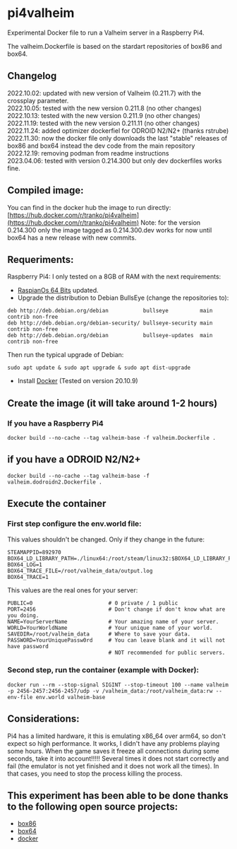 # pi4valheim
Experimental Docker file to run a Valheim server in a Raspberry Pi4.

The valheim.Dockerfile is based on the stardart repositories of box86 and box64.

## Changelog
2022.10.02: updated with new version of Valheim (0.211.7) with the crossplay parameter.  
2022.10.05: tested with the new version 0.211.8 (no other changes)  
2022.10.13: tested with the new version 0.211.9 (no other changes)  
2022.11.19: tested with the new version 0.211.11 (no other changes)  
2022.11.24: added optimizer dockerfiel for ODROID N2/N2+ (thanks rstrube)  
2022.11.30: now the docker file only downloads the last "stable" releases of box86 and box64 instead the dev code from the main repository  
2022.12.19: removing podman from readme instructions  
2023.04.06: tested with version 0.214.300 but only dev dockerfiles works fine.

## Compiled image:
You can find in the docker hub the image to run directly: [https://hub.docker.com/r/tranko/pi4valheim](https://hub.docker.com/r/tranko/pi4valheim)
Note: for the version 0.214.300 only the image tagged as 0.214.300.dev works for now until box64 has a new release with new commits.

## Requeriments:
Raspberry Pi4: I only tested on a 8GB of RAM with the next requirements:
- [RaspianOs 64 Bits](https://downloads.raspberrypi.org/raspios_arm64/images/raspios_arm64-2020-05-28/) updated.
- Upgrade the distribution to Debian BullsEye (change the repositories to):

```
deb http://deb.debian.org/debian           bullseye          main contrib non-free
deb http://deb.debian.org/debian-security/ bullseye-security main contrib non-free
deb http://deb.debian.org/debian           bullseye-updates  main contrib non-free
```

Then run the typical upgrade of Debian:
```
sudo apt update & sudo apt upgrade & sudo apt dist-upgrade
```

- Install [Docker](https://docs.docker.com/engine/install/debian/) (Tested on version 20.10.9)

## Create the image (it will take around 1-2 hours)
### If you have a Raspberry Pi4

    docker build --no-cache --tag valheim-base -f valheim.Dockerfile .

## if you have a ODROID N2/N2+

    docker build --no-cache --tag valheim-base -f valheim.dodroidn2.Dockerfile .

## Execute the container

### First step configure the env.world file:

This values shouldn't be changed. Only if they change in the future:
    
    STEAMAPPID=892970
    BOX64_LD_LIBRARY_PATH=./linux64:/root/steam/linux32:$BOX64_LD_LIBRARY_PATH
    BOX64_LOG=1
    BOX64_TRACE_FILE=/root/valheim_data/output.log
    BOX64_TRACE=1
    
This values are the real ones for your server:    
    
    PUBLIC=0                        # 0 private / 1 public
    PORT=2456                       # Don't change if don't know what are you doing. 
    NAME=YourServerName             # Your amazing name of your server.
    WORLD=YourWorldName             # Your unique name of your world.
    SAVEDIR=/root/valheim_data      # Where to save your data.
    PASSWORD=YourUniquePassw0rd     # You can leave blank and it will not have password
                                    # NOT recommended for public servers.

### Second step, run the container (example with Docker):

    docker run --rm --stop-signal SIGINT --stop-timeout 100 --name valheim -p 2456-2457:2456-2457/udp -v /valheim_data:/root/valheim_data:rw --env-file env.world valheim-base

## Considerations:
Pi4 has a limited hardware, it this is emulating x86_64 over arm64, so don't expect so high performance. It works, I didn't have any problems playing some hours.
When the game saves it freeze all connections during some seconds, take it into account!!!!! Several times it does not start correctly and fail (the emulator is not yet finished and it does not work all the times). In that cases, you need to stop the process killing the process.

## This experiment has been able to be done thanks to the following open source projects:
- [box86](https://github.com/ptitSeb/box86)
- [box64](https://github.com/ptitSeb/box64)
- [docker](docker.com)
